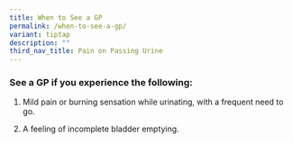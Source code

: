 ```yaml
---
title: When to See a GP
permalink: /when-to-see-a-gp/
variant: tiptap
description: ""
third_nav_title: Pain on Passing Urine
---
```

<h3>See a GP if you experience the following:</h3>
<p></p>
<ol data-tight="true" class="tight">
<li>
<p>Mild pain or burning sensation while urinating, with a frequent need to
go.</p>
</li>
<li>
<p>A feeling of incomplete bladder emptying.</p>
</li>
</ol>
<p></p>
